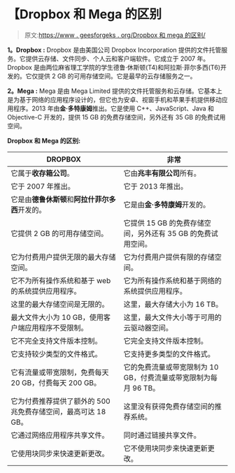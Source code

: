# 【Dropbox 和 Mega 的区别

> 原文:[https://www . geesforgeks . org/Dropbox 和 mega 的区别/](https://www.geeksforgeeks.org/difference-between-dropbox-and-mega/)

**1。Dropbox :**
Dropbox 是由美国公司 Dropbox Incorporation 提供的文件托管服务。它提供云存储、文件同步、个人云和客户端软件。它成立于 2007 年。Dropbox 是由两位麻省理工学院的学生德鲁·休斯顿(T4)和阿拉斯·菲尔多西(T6)开发的。它仅提供 2 GB 的可用存储空间。它是最早的云存储服务之一。

**2。Mega :**
Mega 是由 Mega Limited 提供的文件托管服务和云存储。它基本上是为基于网络的应用程序设计的，但它也为安卓、视窗手机和苹果手机提供移动应用程序。2013 年由**金·多特康姆**推出。它是使用 C++、JavaScript、Java 和 Objective-C 开发的，提供 15 GB 的免费存储空间，另外还有 35 GB 的免费试用空间。

**Dropbox 和 Mega 的区别:**

<center>

| DROPBOX | 非常 |
| --- | --- |
| 它属于**收存箱公司**。 | 它由**兆丰有限公司**所有。 |
| 它于 2007 年推出。 | 它于 2013 年推出。 |
| 它是由**德鲁休斯顿**和**阿拉什菲尔多西**开发的。 | 它是由**金·多特康姆**开发的。 |
| 它提供 2 GB 的可用存储空间。 | 它提供 15 GB 的免费存储空间，另外还有 35 GB 的免费试用空间。 |
| 它为付费用户提供无限的最大存储空间。 | 它为付费用户提供有限的存储空间。 |
| 它不为所有操作系统和基于 web 的系统提供应用程序。 | 它为所有操作系统和基于网络的系统提供应用程序。 |
| 这里的最大存储空间是无限的。 | 这里，最大存储大小为 16 TB。 |
| 最大文件大小为 10 GB，使用客户端应用程序不受限制。 | 这里，最大文件大小等于可用的云驱动器空间。 |
| 它不完全支持文件版本控制。 | 它完全支持文件版本控制。 |
| 它支持较少类型的文件格式。 | 它支持更多类型的文件格式。 |
| 它有流量或带宽限制，免费每天 20 GB，付费每天 200 GB。 | 它的免费流量或带宽限制为 10 GB，付费流量或带宽限制为每月 96 TB。 |
| 它为付费推荐提供了额外的 500 兆免费存储空间，最高可达 18 GB。 | 这里没有获得免费存储空间的推荐系统。 |
| 它通过网络应用程序共享文件。 | 同时通过链接共享文件。 |
| 它使用块同步来快速更新更改。 | 它不使用块同步来快速更新更改。 |

</center>